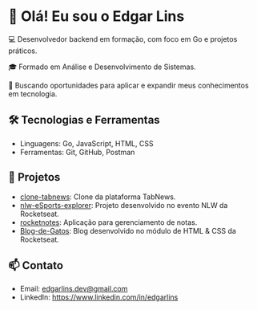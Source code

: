 # 👋 Olá! Eu sou o Edgar Lins

💻 Desenvolvedor backend em formação, com foco em Go e projetos práticos.

🎓 Formado em Análise e Desenvolvimento de Sistemas.

🚀 Buscando oportunidades para aplicar e expandir meus conhecimentos em tecnologia.

## 🛠️ Tecnologias e Ferramentas

- Linguagens: Go, JavaScript, HTML, CSS
- Ferramentas: Git, GitHub, Postman

## 📌 Projetos

- [clone-tabnews](https://github.com/edgar-lins/clone-tabnews): Clone da plataforma TabNews.
- [nlw-eSports-explorer](https://github.com/edgar-lins/nlw-eSports-explorer): Projeto desenvolvido no evento NLW da Rocketseat.
- [rocketnotes](https://github.com/edgar-lins/rocketnotes): Aplicação para gerenciamento de notas.
- [Blog-de-Gatos](https://github.com/edgar-lins/Blog-de-Gatos): Blog desenvolvido no módulo de HTML & CSS da Rocketseat.

## 📫 Contato

- Email: edgarlins.dev@gmail.com
- LinkedIn: https://www.linkedin.com/in/edgarlins
